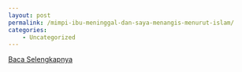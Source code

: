 ```yaml
---
layout: post
permalink: /mimpi-ibu-meninggal-dan-saya-menangis-menurut-islam/
categories:
    - Uncategorized
---
```


[Baca Selengkapnya](/07)